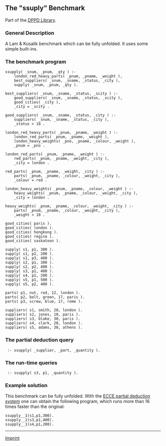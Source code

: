 The "ssuply" Benchmark
----------------------

Part of the [DPPD Library](https://github.com/leuschel/DPPD).

### General Description

A Lam & Kusalik benchmark which can be fully unfolded. It uses some
simple built-ins.

### The benchmark program

    ssupply( _snum, _pnum, _qty ) :-
        london_red_heavy_parts( _pnum, _pname, _weight ),
        best_suppliers( _snum, _sname, _status, _city ),
        supply( _snum, _pnum, _qty ).

    best_suppliers( _snum, _sname, _status, _scity ) :-
        good_suppliers( _snum, _sname, _status, _scity ),
        good_cities( _city ),
        _city = _scity .

    good_suppliers( _snum, _sname, _status, _city ) :-
        suppliers( _snum, _sname, _status, _city ),
        _status > 10 .

    london_red_heavy_parts( _pnum, _pname, _weight ) :-
        london_red_parts( _pnum, _pname, _weight ),
        london_heavy_weights( _pno, _pname, _colour, _weight ),
        _pnum = _pno .

    london_red_parts( _pnum, _pname, _weight ) :-
        red_parts( _pnum, _pname, _weight, _city ),
        _city = london .

    red_parts( _pnum, _pname, _weight, _city ) :-
        parts( _pnum, _pname, _colour, _weight, _city ),
        _colour = red .

    london_heavy_weights( _pnum, _pname, _colour, _weight ) :-
        heavy_weights( _pnum, _pname, _colour, _weight, _city ),
        _city = london .

    heavy_weights( _pnum, _pname, _colour, _weight, _city ) :-
        parts( _pnum, _pname, _colour, _weight, _city ), 
        _weight > 10 .

    good_cities( paris ).
    good_cities( london ).
    good_cities( hongkong ).
    good_cities( regina ).
    good_cities( saskatoon ).

    supply( s1, p1, 300 ).
    supply( s1, p2, 200 ).
    supply( s1, p3, 400 ).
    supply( s2, p1, 300 ).
    supply( s2, p2, 400 ).
    supply( s3, p1, 400 ).
    supply( s4, p1, 200 ).
    supply( s5, p1, 500 ).
    supply( s5, p2, 400 ).

    parts( p1, nut, red, 12, london ).
    parts( p2, bolt, green, 17, paris ).
    parts( p3, screw, blue, 17, rome ).

    suppliers( s1, smith, 20, london ).
    suppliers( s2, jones, 10, paris ).
    suppliers( s3, blake, 30, paris ).
    suppliers( s4, clark, 20, london ).
    suppliers( s5, adams, 30, athens ).

### The partial deduction query

     :- ssupply( _supplier, _part, _quantity ).

### The run-time queries

     :- ssupply( s3, p1, _quantity ).

### Example solution

This benchmark can be fully unfolded. With the [ECCE partial deduction
system](/~mal/systems/ecce.html) one can obtain the following program,
which runs more than 16 times faster than the original:

    ssupply__1(s1,p1,300).
    ssupply__1(s3,p1,400).
    ssupply__1(s4,p1,200).

------------------------------------------------------------------------

[Imprint](http://www.stups.uni-duesseldorf.de/w/Imprint)
